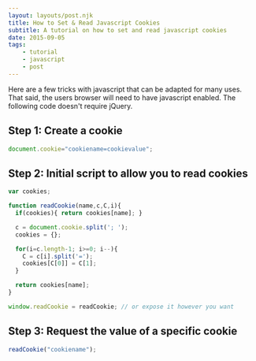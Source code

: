 ```yaml
---
layout: layouts/post.njk
title: How to Set & Read Javascript Cookies
subtitle: A tutorial on how to set and read javascript cookies
date: 2015-09-05
tags:
    - tutorial
    - javascript
    - post
---
```


Here are a few tricks with javascript that can be adapted for many uses. That said, the users browser will need to have javascript enabled. The following code doesn't require jQuery.

## Step 1: Create a cookie

```js
document.cookie="cookiename=cookievalue";
```

## Step 2: Initial script to allow you to read cookies

```js
var cookies;

function readCookie(name,c,C,i){
  if(cookies){ return cookies[name]; }

  c = document.cookie.split('; ');
  cookies = {};

  for(i=c.length-1; i>=0; i--){
    C = c[i].split('=');
    cookies[C[0]] = C[1];
  }

  return cookies[name];
}

window.readCookie = readCookie; // or expose it however you want
```

## Step 3: Request the value of a specific cookie

```js
readCookie("cookiename");
```